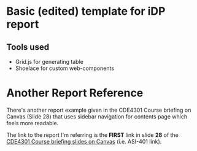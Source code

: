 # Basic (edited) template for iDP report

## Tools used
- Grid.js for generating table
- Shoelace for custom web-components

# Another Report Reference
There's another report example given in the CDE4301 Course briefing on Canvas (Slide 28) that uses sidebar navigation for contents page which feels more readable. <br>

The link to the report I'm referring is the **FIRST** link in slide **28** of the [CDE4301 Course briefing slides on Canvas](https://canvas.nus.edu.sg/courses/77869/files?preview=6996665) (i.e. ASI-401 link).